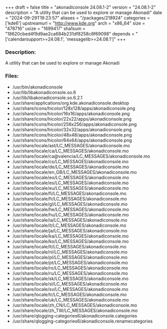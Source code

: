 +++
draft = false
title = "akonadiconsole 24.08.1-2"
version = "24.08.1-2"
description = "A utility that can be used to explore or manage Akonadi"
date = "2024-09-29T19:23:57"
aliases = "/packages/218924"
categories = ['kde6']
upstreamurl = "http://www.kde.org"
arch = "x86_64"
size = "478716"
usize = "1699417"
sha1sum = "18620cbed4f9d9ae2ca684b231df8258c8f69098"
depends = "['calendarsupport>=24.08.1', 'messagelib>=24.08.1']"
+++
### Description: 
A utility that can be used to explore or manage Akonadi

### Files: 
* /usr/bin/akonadiconsole
* /usr/lib/libakonadiconsole.so.6
* /usr/lib/libakonadiconsole.so.6.2.1
* /usr/share/applications/org.kde.akonadiconsole.desktop
* /usr/share/icons/hicolor/128x128/apps/akonadiconsole.png
* /usr/share/icons/hicolor/16x16/apps/akonadiconsole.png
* /usr/share/icons/hicolor/22x22/apps/akonadiconsole.png
* /usr/share/icons/hicolor/256x256/apps/akonadiconsole.png
* /usr/share/icons/hicolor/32x32/apps/akonadiconsole.png
* /usr/share/icons/hicolor/48x48/apps/akonadiconsole.png
* /usr/share/icons/hicolor/64x64/apps/akonadiconsole.png
* /usr/share/locale/ast/LC_MESSAGES/akonadiconsole.mo
* /usr/share/locale/ca/LC_MESSAGES/akonadiconsole.mo
* /usr/share/locale/ca@valencia/LC_MESSAGES/akonadiconsole.mo
* /usr/share/locale/cs/LC_MESSAGES/akonadiconsole.mo
* /usr/share/locale/de/LC_MESSAGES/akonadiconsole.mo
* /usr/share/locale/en_GB/LC_MESSAGES/akonadiconsole.mo
* /usr/share/locale/eo/LC_MESSAGES/akonadiconsole.mo
* /usr/share/locale/es/LC_MESSAGES/akonadiconsole.mo
* /usr/share/locale/eu/LC_MESSAGES/akonadiconsole.mo
* /usr/share/locale/fi/LC_MESSAGES/akonadiconsole.mo
* /usr/share/locale/fr/LC_MESSAGES/akonadiconsole.mo
* /usr/share/locale/gl/LC_MESSAGES/akonadiconsole.mo
* /usr/share/locale/he/LC_MESSAGES/akonadiconsole.mo
* /usr/share/locale/hu/LC_MESSAGES/akonadiconsole.mo
* /usr/share/locale/ia/LC_MESSAGES/akonadiconsole.mo
* /usr/share/locale/it/LC_MESSAGES/akonadiconsole.mo
* /usr/share/locale/ja/LC_MESSAGES/akonadiconsole.mo
* /usr/share/locale/ka/LC_MESSAGES/akonadiconsole.mo
* /usr/share/locale/ko/LC_MESSAGES/akonadiconsole.mo
* /usr/share/locale/lt/LC_MESSAGES/akonadiconsole.mo
* /usr/share/locale/nl/LC_MESSAGES/akonadiconsole.mo
* /usr/share/locale/pl/LC_MESSAGES/akonadiconsole.mo
* /usr/share/locale/pt/LC_MESSAGES/akonadiconsole.mo
* /usr/share/locale/ro/LC_MESSAGES/akonadiconsole.mo
* /usr/share/locale/ru/LC_MESSAGES/akonadiconsole.mo
* /usr/share/locale/sk/LC_MESSAGES/akonadiconsole.mo
* /usr/share/locale/sl/LC_MESSAGES/akonadiconsole.mo
* /usr/share/locale/sv/LC_MESSAGES/akonadiconsole.mo
* /usr/share/locale/tr/LC_MESSAGES/akonadiconsole.mo
* /usr/share/locale/uk/LC_MESSAGES/akonadiconsole.mo
* /usr/share/locale/zh_CN/LC_MESSAGES/akonadiconsole.mo
* /usr/share/locale/zh_TW/LC_MESSAGES/akonadiconsole.mo
* /usr/share/qlogging-categories6/akonadiconsole.categories
* /usr/share/qlogging-categories6/akonadiconsole.renamecategories
